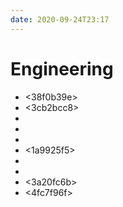 ```yaml
---
date: 2020-09-24T23:17
---
```


# Engineering

- <38f0b39e>
- <3cb2bcc8>
- <c03ab52f>
- <d239e468>
- <c9da2f2a>
- <1a9925f5>
- <eec8a88f>
- <cab3b887>
- <3a20fc6b>
- <4fc7f96f>
